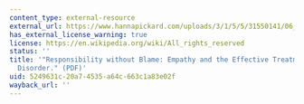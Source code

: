 ```yaml
---
content_type: external-resource
external_url: https://www.hannapickard.com/uploads/3/1/5/5/31550141/06_18.3pickard_2.pdf
has_external_license_warning: true
license: https://en.wikipedia.org/wiki/All_rights_reserved
status: ''
title: '"Responsibility without Blame: Empathy and the Effective Treatment of Personality
  Disorder." (PDF)'
uid: 5249631c-20a7-4535-a64c-663c1a83e02f
wayback_url: ''
---
```


